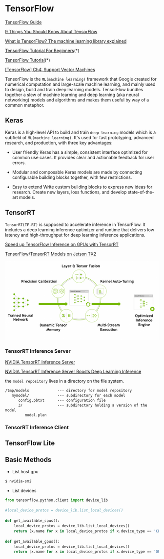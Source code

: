 # TensorFlow

[TensorFlow Guide](https://www.tensorflow.org/guide)

[9 Things You Should Know About TensorFlow](https://hackernoon.com/9-things-you-should-know-about-tensorflow-9cf0a05e4995)

[What is TensorFlow? The machine learning library explained](https://www.infoworld.com/article/3278008/what-is-tensorflow-the-machine-learning-library-explained.html)

[TensorFlow Tutorial For Beginners](https://www.datacamp.com/community/tutorials/tensorflow-tutorial)(*)

[TensorFlow Tutorial](https://www.tutorialspoint.com/tensorflow/index.htm)(*)

[[TensorFlow] Ch4: Support Vector Machines](https://medium.com/cs-note/tensorflow-ch4-support-vector-machines-c9ad18878c76)

TensorFlow is the `ML(machine learning)` framework that Google created for numerical computation and large-scale machine learning, and mainly used to design, build and train deep learning models. TensorFlow bundles together a slew of machine learning and deep learning (aka neural networking) models and algorithms and makes them useful by way of a common metaphor.

## Keras

Keras is a high-level API to build and train `deep learning` models which is a subfield of `ML(machine learning)`. It's used for fast prototyping, advanced research, and production, with three key advantages:

- User friendly
Keras has a simple, consistent interface optimized for common use cases. It provides clear and actionable feedback for user errors.

- Modular and composable
Keras models are made by connecting configurable building blocks together, with few restrictions.

- Easy to extend
Write custom building blocks to express new ideas for research. Create new layers, loss functions, and develop state-of-the-art models.

## TensorRT

`TensorRT(TF-RT)` is supposed to accelerate inference in TensorFlow. It includes a deep learning inference optimizer and runtime that delivers low latency and high-throughput for deep learning inference applications.

[Speed up TensorFlow Inference on GPUs with TensorRT](https://medium.com/tensorflow/speed-up-tensorflow-inference-on-gpus-with-tensorrt-13b49f3db3fa)

[TensorFlow/TensorRT Models on Jetson TX2](https://jkjung-avt.github.io/tf-trt-models/)

![TensorRT Optimize Neural Network Model](./trt-info.png "TensorRT Optimize Neural Network Model")

### TensorRT Inference Server

[NVIDIA TensorRT Inference Server](https://docs.nvidia.com/deeplearning/sdk/tensorrt-inference-server-guide/docs/index.html)

[NVIDIA TensorRT Inference Server Boosts Deep Learning Inference](https://devblogs.nvidia.com/nvidia-serves-deep-learning-inference/)


the `model repository` lives in a directory on the file system.

```
/tmp/models             --- directory for model repository
   mymodel/             --- subdirectory for each model
      config.pbtxt      --- configuration file 
      3/                --- subdirectory holding a version of the model
         model.plan      
```

### TensorRT Inference Client





## TensorFlow Lite



## Basic Methods

- List host gpu

```sh
$ nvidia-smi
```

- List devices

```python
from tensorflow.python.client import device_lib

#local_device_protos = device_lib.list_local_devices()

def get_available_cpus():
    local_device_protos = device_lib.list_local_devices()
    return [x.name for x in local_device_protos if x.device_type == 'CPU']

def get_available_gpus():
    local_device_protos = device_lib.list_local_devices()
    return [x.name for x in local_device_protos if x.device_type == 'GPU']
```

